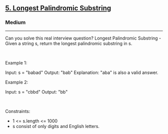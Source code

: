 <h2><a href="https://leetcode.com/problems/longest-palindromic-substring/">5. Longest Palindromic Substring</a></h2><h3>Medium</h3><hr>Can you solve this real interview question? Longest Palindromic Substring - Given a string s, return the longest palindromic substring in s.

 

Example 1:


Input: s = "babad"
Output: "bab"
Explanation: "aba" is also a valid answer.


Example 2:


Input: s = "cbbd"
Output: "bb"


 

Constraints:

 * 1 <= s.length <= 1000
 * s consist of only digits and English letters.